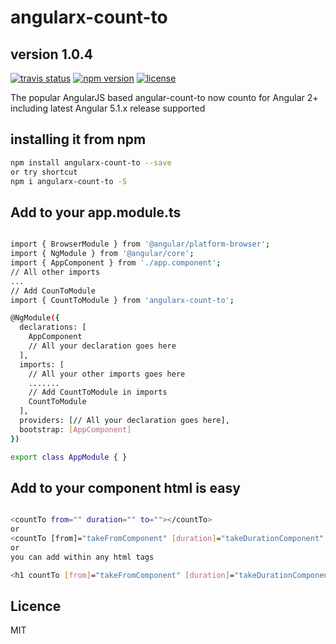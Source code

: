 # angularx-count-to
## version 1.0.4

<!-- badge -->
[![travis status](https://img.shields.io/travis/aloketewary/angularx-count-to.svg?style=flat-square)](https://travis-ci.org/aloketewary/angularx-count-to)
[![npm version](https://img.shields.io/npm/v/angularx-count-to.svg?style=flat-square)](https://www.npmjs.com/package/angularx-count-to)
[![license](https://img.shields.io/github/license/aloketewary/angularx-count-to.svg?style=flat-square)]()
<!-- endbadge -->

The popular AngularJS based angular-count-to now counto for Angular 2+ including latest Angular 5.1.x release supported

## installing it from npm

```bash
npm install angularx-count-to --save
or try shortcut
npm i angularx-count-to -S
```

## Add to your app.module.ts


```bash

import { BrowserModule } from '@angular/platform-browser';
import { NgModule } from '@angular/core';
import { AppComponent } from './app.component';
// All other imports
...
// Add CounToModule
import { CountToModule } from 'angularx-count-to';

@NgModule({
  declarations: [
	AppComponent
    // All your declaration goes here
  ],
  imports: [
    // All your other imports goes here
	.......
	// Add CountToModule in imports
    CountToModule
  ],
  providers: [// All your declaration goes here],
  bootstrap: [AppComponent]
})

export class AppModule { }

```

## Add to your component html is easy

```bash

<countTo from="" duration="" to=""></countTo>
or
<countTo [from]="takeFromComponent" [duration]="takeDurationComponent" [to]="takeToComponent"></countTo>
or
you can add within any html tags

<h1 countTo [from]="takeFromComponent" [duration]="takeDurationComponent" [to]="takeToComponent"></h1>

```

## Licence
MIT
